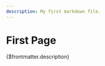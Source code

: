 ```yaml
---
description: My first markdown file.
---
```


# First Page

{$frontmatter.description}

<script>
  console.log('Markdown files are Svelte components!');
</script>
